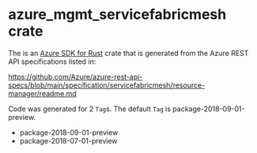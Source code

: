 # azure_mgmt_servicefabricmesh crate

The is an [Azure SDK for Rust](https://github.com/Azure/azure-sdk-for-rust) crate that is generated from the Azure REST API specifications listed in:

https://github.com/Azure/azure-rest-api-specs/blob/main/specification/servicefabricmesh/resource-manager/readme.md

Code was generated for 2 `Tag`s. The default `Tag` is package-2018-09-01-preview.


- package-2018-09-01-preview
- package-2018-07-01-preview
